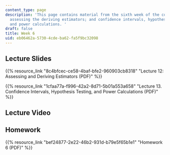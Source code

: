 ```yaml
---
content_type: page
description: 'This page contains material from the sixth week of the course and covers
  assessing the deriving estimators; and confidence intervals, hypothesis testing,
  and power calculations. '
draft: false
title: Week 6
uid: eb06462a-5730-4cde-ba62-fa5f9bc32098
---
```

## Lecture Slides

{{% resource_link "8c4bfcec-ce58-4baf-bfe2-960903cb8318" "Lecture 12: Assessing and Deriving Estimators (PDF)" %}}

{{% resource_link "1cfaa77a-f996-42a2-8d71-5b01a553a658" "Lecture 13. Confidence Intervals, Hypothesis Testing, and Power Calculations (PDF)" %}}

## Lecture Video

## Homework

{{% resource_link "bef24877-2e22-46b2-931d-b79e5f65b1e1" "Homework 6 (PDF)" %}}
